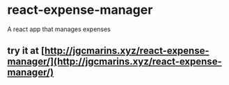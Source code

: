 # react-expense-manager
A react app that manages expenses

## try it at [http://jgcmarins.xyz/react-expense-manager/](http://jgcmarins.xyz/react-expense-manager/)
